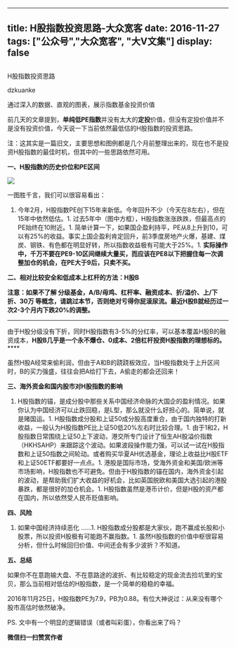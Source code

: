 
---
title:   H股指数投资思路-大众宽客
date: 2016-11-27
tags: ["公众号","大众宽客", "大V文集"]
display: false
---


## 



H股指数投资思路




dzkuanke




通过深入的数据、直观的图表，展示指数基金投资价值


前几天的文章提到，**单纯低PE指数**并没有太大的**定投**价值，但没有定投价值并不是没有投资价值，今天说一下当前依然最低估的H股指数的投资思路。



注：这其实是一篇旧文，主要思想和图例都是几个月前整理出来的，现在也不是投资H股指数的最佳时机，但其中的一些思路依然可用。



**一、H股指数的历史价位和PE区间**

<img data-s="300,640" data-type="png" src="http://mmbiz.qpic.cn/mmbiz_png/PKw3FQPmhIghcA0Jud5PEsWibbnoxyXicVEAypMXtqhibmTsicfsbicicJ2ibeB3iaFIor6GOVicmlIBF3vVF01sOC11KZQ/0?wx_fmt=png" data-ratio="0.600375234521576" data-w="1066"/>

一图胜千言，我们可以很容易看出：
1. 今年2月，H股指数PE创下15年来新低。今年回升不少（今天在8左右），但在15年中依然低估。1. 过去5年中（图中方框），H股指数涨涨跌跌，但最高点的PE始终在10附近。1. 简单计算一下，如果国企盈利持平，PE从8上升到10，可以有25%的收益。事实上国企盈利肯定回升，前3季度房地产火爆，基建、煤炭、钢铁、有色都在明显好转，所以指数收益极有可能大于25%。1. **实际操作中，千万不要在PE9-10区间继续大量买，而应该在PE8以下把握住每一次调整加仓的机会，在PE大于9后，只卖不买。**




**二、相对比较安全和低成本上杠杆的方法：H股B**



**注意：如果不了解 分级基金，A/B/母鸡、杠杆率、融资成本、折/溢价、上/下折、30万 等概念，请跳过本节，否则绝对亏得你屁滚尿流。最近H股B就经历过一次2-3个月内下跌20%的调整。**

****

由于H股分级没有下折，同时H股指数有3-5%的分红率，可以基本覆盖H股B的融资成本，**H股B几乎是一个永不爆仓、0成本、2倍杠杆投资H股指数的理想标的。******



虽然H股A经常来偷利润，但由于A和B的跷跷板效应，当H股指数处于上升区间时，B的买力强盛，往往会把A给打下去，A偷走的都会还回来！





**三、海外资金和国内股市对H股指数的影响**


1. H股指数的锚，是成分股中那些关系中国经济命脉的大国企的盈利情况。如果你认为中国经济可以止跌回稳，是L型，那么就没什么好担心的。简单说，就是赌国运。1. H股指数成分股和上证50成分股高度重合，由于国内独特的打新收益，一般认为H股指数PE比上证50低20%左右时比较合理。1. 由于1和2，H股指数日常围绕上证50上下波动，港交所专门设计了恒生AH股溢价指数（HKHSAHP）来跟踪这个波动。如果波段操作能力强，可以试一试在H股指数和上证50指数之间轮动。或者购买华夏AH优选基金，理论上收益比H股ETF和上证50ETF都要好一点点。1. 港股是国际市场，受海外资金和美国/欧洲等市场影响，H股指数也不可避免。但由于H股指数的锚在国内，海外资金引起的波动，是帮助我们扩大收益的好机会，比如英国脱欧和美国大选引起的港股暴跌，都是很好的加仓机会。1. H股指数虽然是港币计价，但是H股的资产都在国内，所以依然受人民币贬值影响。




**四、风险**


1. 如果中国经济持续恶化 ......1. H股指数成分股都是大家伙，跑不赢成长股和小股票，所以投资H股极有可能跑不赢指数。1. 虽然H股指数的价值中枢很容易分析，但什么时候回归价值、中间还会有多少波折？不知道。




**五、总结**



如果你不在意跑输大盘、不在意路途的波折、有比较稳定的现金流去捡坑里的宝贝，那么当前相对低估的H股指数，是一个简单的稳稳的幸福。



2016年11月25日，H股指数PE为7.9，PB为0.88。有位大神说过：从来没有哪个股市高估时依然破净。





PS. 文中有一个明显的逻辑错误（或者叫彩蛋），你看出来了吗？


**微信扫一扫赞赏作者**














